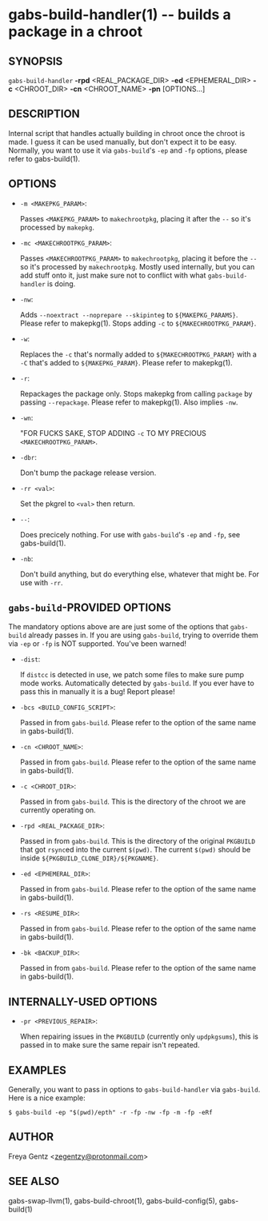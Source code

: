 gabs-build-handler(1) -- builds a package in a chroot
===========================================================

## SYNOPSIS

`gabs-build-handler` **-rpd** <REAL_PACKAGE_DIR> **-ed** <EPHEMERAL_DIR> **-c** <CHROOT_DIR> **-cn** <CHROOT_NAME> **-pn** <PKGNAME> [OPTIONS...]

## DESCRIPTION

Internal script that handles actually building in chroot once the chroot is
made. I guess it can be used manually, but don't expect it to be easy. Normally,
you want to use it via `gabs-build`'s `-ep` and `-fp` options, please refer to
gabs-build(1).

## OPTIONS

 * `-m <MAKEPKG_PARAM>`:

    Passes `<MAKEPKG_PARAM>` to `makechrootpkg`, placing it after the `--` so
    it's processed by `makepkg`.

 * `-mc <MAKECHROOTPKG_PARAM>`:

    Passes `<MAKECHROOTPKG_PARAM>` to `makechrootpkg`, placing it before the
    `--` so it's processed by `makechrootpkg`. Mostly used internally, but you
    can add stuff onto it, just make sure not to conflict with what
    `gabs-build-handler` is doing.

 * `-nw`: 
 
    Adds `--noextract --noprepare --skipinteg` to `${MAKEPKG_PARAMS}`.  Please
    refer to makepkg(1). Stops adding `-c` to `${MAKECHROOTPKG_PARAM}`.

 * `-w`: 
 
    Replaces the `-c` that's normally added to `${MAKECHROOTPKG_PARAM}` with a
    `-C` that's added to `${MAKEPKG_PARAM}`.  Please refer to makepkg(1).

 * `-r`: 

    Repackages the package only. Stops makepkg from calling `package` by passing
    `--repackage`. Please refer to makepkg(1). Also implies `-nw`.

 * `-wn`:   
 
    "FOR FUCKS SAKE, STOP ADDING `-c` TO MY PRECIOUS `<MAKECHROOTPKG_PARAM>`. 

 * `-dbr`: 

    Don't bump the package release version. 

 * `-rr <val>`: 

    Set the pkgrel to `<val>` then return.

 * `--`:
    
    Does precicely nothing. For use with `gabs-build`'s `-ep` and `-fp`, see
    gabs-build(1).

 * `-nb`:   
 
    Don't build anything, but do everything else, whatever that might be. For
    use with `-rr`.

## `gabs-build`-PROVIDED OPTIONS

The mandatory options above are are just some of the options that `gabs-build`
already passes in. If you are using `gabs-build`, trying to override them via
`-ep` or `-fp` is NOT supported. You've been warned!

 * `-dist`:

    If `distcc` is detected in use, we patch some files to make sure pump mode
    works. Automatically detected by `gabs-build`. If you ever have to pass this
    in manually it is a bug! Report please!

 * `-bcs <BUILD_CONFIG_SCRIPT>`:

    Passed in from `gabs-build`. Please refer to the option of the same name in
    gabs-build(1).

 * `-cn <CHROOT_NAME>`:

    Passed in from `gabs-build`. Please refer to the option of the same name in
    gabs-build(1).

 * `-c <CHROOT_DIR>`:
    
    Passed in from `gabs-build`. This is the directory of the chroot we are
    currently operating on.

 * `-rpd <REAL_PACKAGE_DIR>`:

    Passed in from `gabs-build`. This is the directory of the original
    `PKGBUILD` that got `rsync`ed into the current `$(pwd)`. The current
    `$(pwd)` should be inside `${PKGBUILD_CLONE_DIR}/${PKGNAME}`.

 * `-ed <EPHEMERAL_DIR>`:

    Passed in from `gabs-build`. Please refer to the option of the same name in
    gabs-build(1).

 * `-rs <RESUME_DIR>`:

    Passed in from `gabs-build`. Please refer to the option of the same name in
    gabs-build(1).

 * `-bk <BACKUP_DIR>`: 
 
    Passed in from `gabs-build`. Please refer to the option of the same name in
    gabs-build(1).

## INTERNALLY-USED OPTIONS

 * `-pr <PREVIOUS_REPAIR>`: 

    When repairing issues in the `PKGBUILD` (currently only `updpkgsums`), this
    is passed in to make sure the same repair isn't repeated.

## EXAMPLES

Generally, you want to pass in options to `gabs-build-handler` via `gabs-build`.
Here is a nice example:

    $ gabs-build -ep "$(pwd)/epth" -r -fp -nw -fp -m -fp -eRf

## AUTHOR

Freya Gentz &lt;zegentzy@protonmail.com&gt;

## SEE ALSO

gabs-swap-llvm(1), gabs-build-chroot(1), gabs-build-config(5), gabs-build(1)
